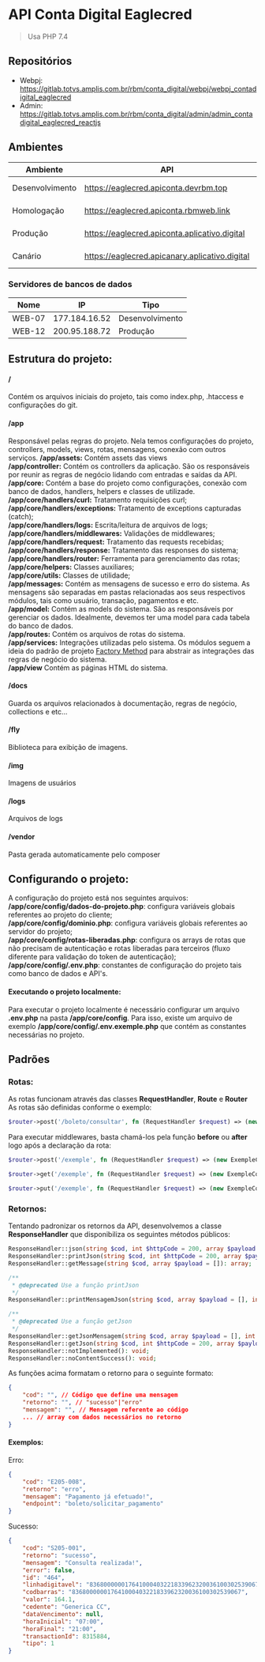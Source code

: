 # API Conta Digital Eaglecred

> Usa PHP 7.4

## Repositórios

* Webpj: https://gitlab.totvs.amplis.com.br/rbm/conta_digital/webpj/webpj_contadigital_eaglecred
* Admin: https://gitlab.totvs.amplis.com.br/rbm/conta_digital/admin/admin_contadigital_eaglecred_reactjs

## Ambientes

Ambiente | API | Banco Conta Digital | Banco Webcred
--- | --- | --- | ---
Desenvolvimento | https://eaglecred.apiconta.devrbm.top | eaglecred_contadigital_teste (WEB-07) | eaglecred_webcred_teste (WEB-07)
Homologação | https://eaglecred.apiconta.rbmweb.link | eaglecred_contadigital_homolog (WEB-12) | eaglecred_webcred_teste (WEB-07)
Produção | https://eaglecred.apiconta.aplicativo.digital | eaglecred_contadigital (WEB-12) | eaglecred_webcred (WEB-12)
Canário | https://eaglecred.apicanary.aplicativo.digital | eaglecred_contadigital (WEB-12) | eaglecred_webcred (WEB-12)

### Servidores de bancos de dados

Nome | IP | Tipo
--- | --- | ---
WEB-07 | 177.184.16.52 | Desenvolvimento
WEB-12 | 200.95.188.72 | Produção

## Estrutura do projeto:

#### /
Contém os arquivos iniciais do projeto, tais como index.php, .htaccess e configurações do git.

#### /app
Responsável pelas regras do projeto. Nela temos configurações do projeto, controllers, models, views, rotas, mensagens, conexão com outros serviços.
	**/app/assets:** Contém assets das views  
	**/app/controller:** Contém os controllers da aplicação. São os responsáveis por reunir as regras de negócio lidando com entradas e saídas da API.  
	**/app/core:** Contém a base do projeto como configurações, conexão com banco de dados, handlers, helpers e classes de utilizade.  
		**/app/core/handlers/curl:** Tratamento requisições curl;  
		**/app/core/handlers/exceptions:** Tratamento de exceptions capturadas (catch);  
		**/app/core/handlers/logs:** Escrita/leitura de arquivos de logs;  
		**/app/core/handlers/middlewares:** Validações de middlewares;  
		**/app/core/handlers/request:** Tratamento das requests recebidas;  
		**/app/core/handlers/response:** Tratamento das responses do sistema;  
		**/app/core/handlers/router:** Ferramenta para gerenciamento das rotas;  
		**/app/core/helpers:** Classes auxiliares;  
		**/app/core/utils:** Classes de utilidade;  
	**/app/messages:** Contém as mensagens de sucesso e erro do sistema. As mensagens são separadas em pastas relacionadas aos seus respectivos módulos, tais como usuário, transação, pagamentos e etc.  
	**/app/model:** Contém as models do sistema. São as responsáveis por gerenciar os dados. Idealmente, devemos ter uma model para cada tabela do banco de dados.  
	**/app/routes:** Contém os arquivos de rotas do sistema.  
	**/app/services:** Integrações utilizadas pelo sistema. Os módulos seguem a ideia do padrão de projeto [Factory Method](https://refactoring.guru/pt-br/design-patterns/factory-method "Factory Method") para abstrair as integrações das regras de negócio do sistema.  
	**/app/view** Contém as páginas HTML do sistema.

#### /docs
Guarda os arquivos relacionados à documentação, regras de negócio, collections e etc...

#### /fly
Biblioteca para exibição de imagens.

#### /img
Imagens de usuários

#### /logs
Arquivos de logs

#### /vendor
Pasta gerada automaticamente pelo composer

## Configurando o projeto:

A configuração do projeto está nos seguintes arquivos:  
**/app/core/config/dados-do-projeto.php**: configura variáveis globais referentes ao projeto do cliente;  
**/app/core/config/dominio.php**: configura variáveis globais referentes ao servidor do projeto;  
**/app/core/config/rotas-liberadas.php**: configura os arrays de rotas que não precisam de autenticação e rotas liberadas para terceiros (fluxo diferente para validação do token de autenticação);  
**/app/core/config/.env.php**: constantes de configuração do projeto tais como banco de dados e API's.

#### Executando o projeto localmente:
Para executar o projeto localmente é necessário configurar um arquivo **.env.php** na pasta **/app/core/config**. Para isso, existe um arquivo de exemplo **/app/core/config/.env.exemple.php** que contém as constantes necessárias no projeto.

## Padrões
### Rotas:
As rotas funcionam através das classes **RequestHandler**, **Route** e **Router**
As rotas são definidas conforme o exemplo:
```php
$router->post('/boleto/consultar', fn (RequestHandler $request) => (new BoletoController())->consultarDadosBoleto($request->getJson()));
```

Para executar middlewares, basta chamá-los pela função **before** ou **after** logo após a declaração da rota:
```php
$router->post('/exemple', fn (RequestHandler $request) => (new ExempleController())->executeSomething($request->getJson()))->before(new ExecuteBefore(["param" => "someParam"]));

$router->get('/exemple', fn (RequestHandler $request) => (new ExempleController())->executeSomething($request->getJson()))->after(new ExecuteAfter(["param" => "someParam"]));

$router->put('/exemple', fn (RequestHandler $request) => (new ExempleController())->executeSomething($request->getJson()))->before(new ExecuteBefore(["param" => "someParam"]))->after(new ExecuteAfter(["param" => "someParam"]));
```

### Retornos:
Tentando padronizar os retornos da API, desenvolvemos a classe **ResponseHandler** que disponibiliza os seguintes métodos públicos:
```php
ResponseHandler::json(string $cod, int $httpCode = 200, array $payload = []): string;
ResponseHandler::printJson(string $cod, int $httpCode = 200, array $payload = []): void;
ResponseHandler::getMessage(string $cod, array $payload = []): array;

/**
 * @deprecated Use a função printJson
 */
ResponseHandler::printMensagemJson(string $cod, array $payload = [], int $httpCode = 200);

/**
 * @deprecated Use a função getJson
 */
ResponseHandler::getJsonMensagem(string $cod, array $payload = [], int $httpCode = 200);
ResponseHandler::getJson(string $cod, int $httpCode = 200, array $payload = []): string;
ResponseHandler::notImplemented(): void;
ResponseHandler::noContentSuccess(): void;
```

As funções acima formatam o retorno para o seguinte formato:
```json
{
	"cod": "", // Código que define uma mensagem
	"retorno": "", // "sucesso"|"erro"
	"mensagem": "", // Mensagem referente ao código
	... // array com dados necessários no retorno
}
```

#### Exemplos:
Erro:
```json
{
    "cod": "E205-008",
    "retorno": "erro",
    "mensagem": "Pagamento já efetuado!",
    "endpoint": "boleto/solicitar_pagamento"
}
```

Sucesso:
```json
{
    "cod": "S205-001",
    "retorno": "sucesso",
    "mensagem": "Consulta realizada!",
    "error": false,
    "id": "464",
    "linhadigitavel": "836800000017641000403221833962320036100302539067",
    "codbarras": "836800000017641000403221833962320036100302539067",
    "valor": 164.1,
    "cedente": "Generica CC",
    "dataVencimento": null,
    "horaInicial": "07:00",
    "horaFinal": "21:00",
    "transactionId": 8315884,
    "tipo": 1
}

```

